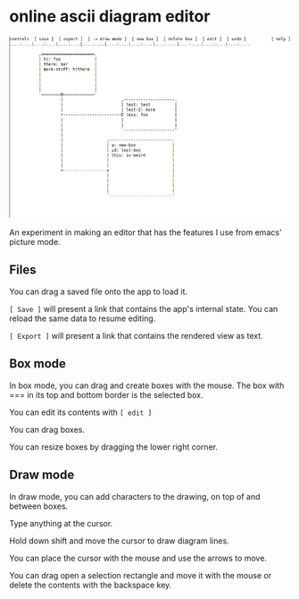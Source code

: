 # online ascii diagram editor

![screenshot](https://raw.githubusercontent.com/prozacchiwawa/online-ascii-diagram-editor/base/screenshot.png)

An experiment in making an editor that has the features I use from emacs' picture mode.

## Files

You can drag a saved file onto the app to load it.

```[ Save ]``` will present a link that contains the app's internal state.  You can
reload the same data to resume editing.

```[ Export ]``` will present a link that contains the rendered view as text.

## Box mode

In box mode, you can drag and create boxes with the mouse.
The box with === in its top and bottom border is the selected box. 

You can edit its contents with ```[ edit ]```

You can drag boxes.

You can resize boxes by dragging the lower right corner.

## Draw mode

In draw mode, you can add characters to the drawing, on top of and between boxes.

Type anything at the cursor.

Hold down shift and move the cursor to draw diagram lines.

You can place the cursor with the mouse and use the arrows to move.

You can drag open a selection rectangle and move it with the mouse or delete the
contents with the backspace key.
